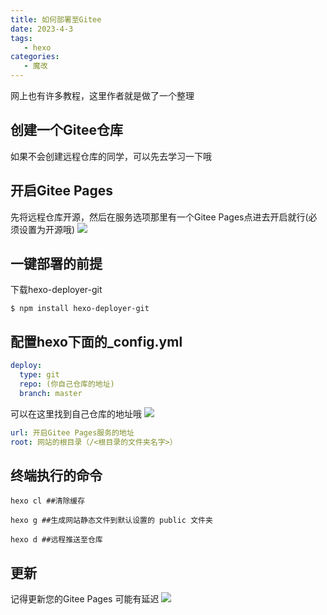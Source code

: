 ```yaml
---
title: 如何部署至Gitee
date: 2023-4-3
tags:
   - hexo
categories:
   - 魔改
---
```

网上也有许多教程，这里作者就是做了一个整理
## 创建一个Gitee仓库
如果不会创建远程仓库的同学，可以先去学习一下哦

## 开启Gitee Pages
先将远程仓库开源，然后在服务选项那里有一个Gitee Pages点进去开启就行(必须设置为开源哦)
![](https://s21.ax1x.com/2024/05/21/pkM1swn.png)

## 一键部署的前提
下载hexo-deployer-git
```shell
$ npm install hexo-deployer-git
```
## 配置hexo下面的_config.yml
```yaml
deploy:
  type: git
  repo: (你自己仓库的地址)
  branch: master
```
可以在这里找到自己仓库的地址哦
![](https://s21.ax1x.com/2024/05/21/pkM1cF0.png)

```yaml
url: 开启Gitee Pages服务的地址
root: 网站的根目录（/<根目录的文件夹名字>）
```

## 终端执行的命令
```shell
hexo cl ##清除缓存

hexo g ##生成网站静态文件到默认设置的 public 文件夹

hexo d ##远程推送至仓库
```

## 更新
记得更新您的Gitee Pages
可能有延迟
![](https://s21.ax1x.com/2024/05/21/pkM1gYV.png)
